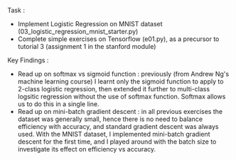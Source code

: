 Task :
- Implement Logistic Regression on MNIST dataset (03_logistic_regression_mnist_starter.py)
- Complete simple exercises on Tensorflow (e01.py), as a precursor to tutorial 3 (assignment 1 in the stanford module)

Key Findings :
- Read up on softmax vs sigmoid function : previously (from Andrew Ng's machine learning course) I learnt only the sigmoid function to apply to 2-class logistic regression, then extended it further to multi-class logsitic regression without the use of softmax function. Softmax allows us to do this in a single line.
- Read up on mini-batch gradient descent : in all previous exercises the dataset was generally small, hence there is no need to balance efficiency with accuracy, and standard gradient descent was always used. With the MNIST dataset, I implemented mini-batch gradient descent for the first time, and I played around with the batch size to investigate its effect on efficiency vs accuracy.
